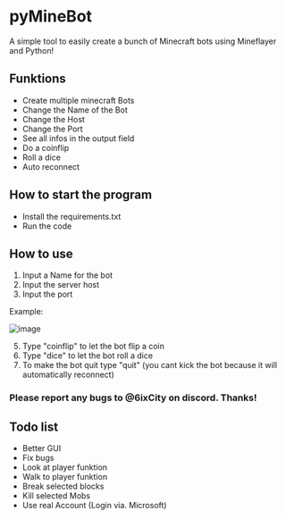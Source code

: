 # pyMineBot

A simple tool to easily create a bunch of Minecraft bots using Mineflayer and Python!

## Funktions 

- Create multiple minecraft Bots
- Change the Name of the Bot
- Change the Host
- Change the Port
- See all infos in the output field
- Do a coinflip
- Roll a dice
- Auto reconnect

## How to start the program

- Install the requirements.txt
- Run the code

## How to use

1. Input a Name for the bot
2. Input the server host
3. Input the port

Example:

![image](https://github.com/user-attachments/assets/619678da-e5e0-45a4-96c7-e13783406c92)



  
5. Type "coinflip" to let the bot flip a coin
6. Type "dice" to let the bot roll a dice
7. To make the bot quit type "quit" (you cant kick the bot because it will automatically reconnect)

### Please report any bugs to @6ixCity on discord. Thanks!

## Todo list

- Better GUI
- Fix bugs
- Look at player funktion
- Walk to player funktion
- Break selected blocks
- Kill selected Mobs
- Use real Account (Login via. Microsoft)
